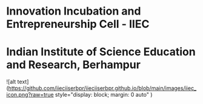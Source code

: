 # Innovation Incubation and Entrepreneurship Cell - IIEC
# Indian Institute of Science Education and Research, Berhampur
![alt text](https://github.com/iieciiserbpr/iieciiserbpr.github.io/blob/main/images/iiec_icon.png?raw=true style="display: block; margin: 0 auto" )
